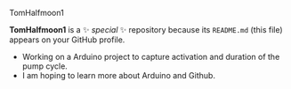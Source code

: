 TomHalfmoon1


**TomHalfmoon1** is a ✨ _special_ ✨ repository because its `README.md` (this file) appears on your GitHub profile.



- Working on a Arduino project to capture activation and duration of the pump cycle.
- I am hoping to learn more about Arduino and Github.


